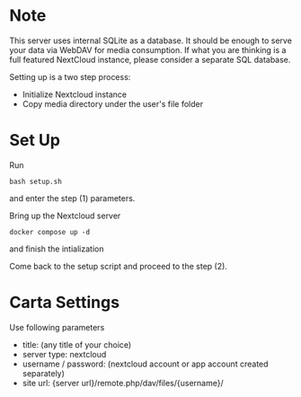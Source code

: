# Note

This server uses internal SQLite as a database. It should be enough to serve
your data via WebDAV for media consumption. If what you are thinking is a full
featured NextCloud instance, please consider a separate SQL database.

Setting up is a two step process:

* Initialize Nextcloud instance
* Copy media directory under the user's file folder

# Set Up

Run
```
bash setup.sh
```
and enter the step (1) parameters.

Bring up the Nextcloud server
```
docker compose up -d
```
and finish the intialization

Come back to the setup script and proceed to the step (2).

# Carta Settings

Use following parameters

* title: (any title of your choice)
* server type: nextcloud
* username / password: (nextcloud account or app account created separately)
* site url: {server url}/remote.php/dav/files/{username}/

